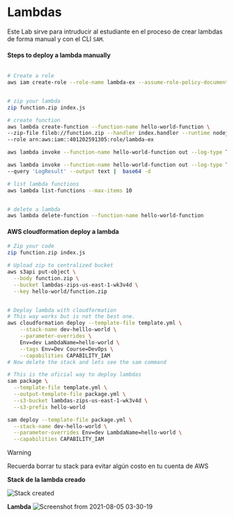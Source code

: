 # Lambdas

Este Lab sirve para intruducir al estudiante en el proceso de crear lambdas de forma manual y con el CLI `SAM`.


#### Steps to deploy a lambda manually

```bash

# Create a role
aws iam create-role --role-name lambda-ex --assume-role-policy-document '{"Version": "2012-10-17","Statement": [{ "Effect": "Allow", "Principal": {"Service": "lambda.amazonaws.com"}, "Action": "sts:AssumeRole"}]}'


# zip your lambda
zip function.zip index.js

# create function
aws lambda create-function --function-name hello-world-function \
--zip-file fileb://function.zip --handler index.handler --runtime nodejs14.x \
--role arn:aws:iam::401202591305:role/lambda-ex

aws lambda invoke --function-name hello-world-function out --log-type Tail

aws lambda invoke --function-name hello-world-function out --log-type Tail \
--query 'LogResult' --output text |  base64 -d

# list lambda functions
aws lambda list-functions --max-items 10


# delete a lambda 
aws lambda delete-function --function-name hello-world-function

```

#### AWS cloudformation deploy a lambda

```bash
# Zip your code
zip function.zip index.js

# Upload zip to centralized bucket
aws s3api put-object \
  --body function.zip \
  --bucket lambdas-zips-us-east-1-wk3v4d \
  --key hello-world/function.zip


# Deploy lambda with cloudformation
# This way works but is not the best one.
aws cloudformation deploy --template-file template.yml \
    --stack-name dev-helllo-world \
    --parameter-overrides \
    Env=dev LambdaName=hello-world \
    --tags Env=Dev Course=DevOps \
    --capabilities CAPABILITY_IAM
# Now delete the stack and lets see the sam command

# This is the oficial way to deploy lambdas
sam package \
  --template-file template.yml \
  --output-template-file package.yml \
  --s3-bucket lambdas-zips-us-east-1-wk3v4d \
  --s3-prefix hello-world

sam deploy --template-file package.yml \
  --stack-name dev-hello-world \
  --parameter-overrides Env=dev LambdaName=hello-world \
  --capabilities CAPABILITY_IAM

```
> [!WARNING]
> Recuerda borrar tu stack para evitar algún costo en tu cuenta de AWS

**Stack de la lambda creado**

![Stack created](https://i.imgur.com/TVQcSK1.png)

**Lambda**
![Screenshot from 2021-08-05 03-30-19](https://i.imgur.com/vDMeXbF.png)
